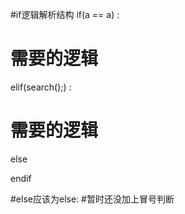 #if逻辑解析结构
if(a == a) :
#    需要的逻辑
elif(search();) :
#    需要的逻辑
else

endif


#else应该为else:
#暂时还没加上冒号判断